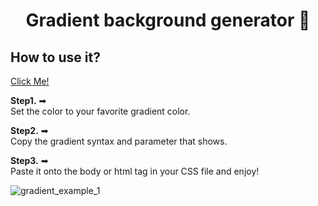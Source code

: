 

<h1 align="center">Gradient background generator 🎨</h1>


## How to use it?

[Click Me!](https://elijahbecerra-chen.github.io/gradient_background_generator/) 

**Step1.** ➡  <br> 
Set the color to your favorite gradient color.
<br>

**Step2.** ➡ <br>
Copy the gradient syntax and parameter that shows.
<br>

**Step3.** ➡ <br>
Paste it onto the body or html tag in your CSS file and enjoy!
<br>


![gradient_example_1](https://drive.google.com/uc?export=view&id=1Et_WVFsDtI7lyaCeZPbeCPZzLWSD-hRh "This is sample image.")


